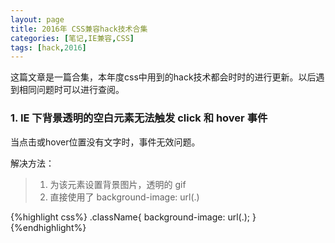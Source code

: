 ```yaml
---
layout: page
title: 2016年 CSS兼容hack技术合集
categories: [笔记,IE兼容,CSS]
tags: [hack,2016]
---
```


这篇文章是一篇合集，本年度css中用到的hack技术都会时时的进行更新。以后遇到相同问题时可以进行查阅。

### 1. IE 下背景透明的空白元素无法触发 click 和 hover 事件
当点击或hover位置没有文字时，事件无效问题。

解决方法：
>1.   为该元素设置背景图片，透明的 gif 
>2.   直接使用了 background-image: url(.)

{%highlight css%}
 .className{
   background-image: url(.);
 }
{%endhighlight%}
